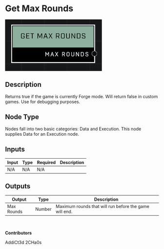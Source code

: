 # Get Max Rounds
![](../../../.gitbook/assets/get-max-rounds.png)
## Description
Returns true if the game is currently Forge mode. Will return false in custom games. Use for debugging purposes.

## Node Type
Nodes fall into two basic categories: Data and Execution. This node supplies Data for an Execution node.

## Inputs
| Input | Type | Required | Description |
|------------------|------------------|----------|--------------------------------------------------------------|
| N/A | N/A | N/A | |

## Outputs
| Output | Type | Description |
|------------------|------------------|--------------------------------------------------------------|
| Max Rounds | Number | Maximum rounds that will run before the game will end. |

\
\
**Contributors**

AddiCt3d 2CHa0s